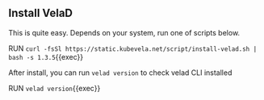 ## Install VelaD

This is quite easy. Depends on your system, run one of scripts below.

RUN `curl -fsSl https://static.kubevela.net/script/install-velad.sh | bash -s 1.3.5`{{exec}}

After install, you can run `velad version` to check velad CLI installed

RUN `velad version`{{exec}}
